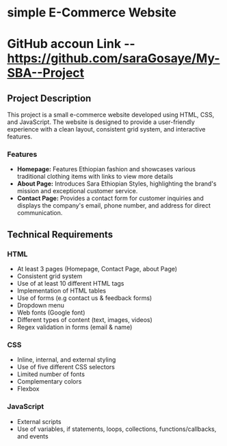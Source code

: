 # simple E-Commerce Website

# GitHub accoun Link -- https://github.com/saraGosaye/My-SBA--Project

## Project Description

This project is a small e-commerce website developed using HTML, CSS, and JavaScript. The website is designed to provide a user-friendly experience with a clean layout, consistent grid system, and interactive features. 

### Features

- **Homepage:** Features Ethiopian fashion and showcases various traditional clothing items with links to view more details
- **About Page:** Introduces Sara Ethiopian Styles, highlighting the brand's mission and exceptional customer service.
- **Contact Page:** Provides a contact form for customer inquiries and displays the company's email, phone number, and address for direct communication.

## Technical Requirements

### HTML

- At least 3 pages (Homepage, Contact Page, about Page)
- Consistent grid system
- Use of at least 10 different HTML tags
- Implementation of HTML tables
- Use of forms (e.g contact us & feedback forms)
- Dropdown menu
- Web fonts (Google font)
- Different types of content (text, images, videos)
- Regex validation in forms (email & name)

### CSS

- Inline, internal, and external styling
- Use of five different CSS selectors
- Limited number of fonts
- Complementary colors
- Flexbox

### JavaScript

- External scripts
- Use of variables, if statements, loops, collections, functions/callbacks, and events



